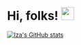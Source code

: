 # Hi, folks! <img src="https://raw.githubusercontent.com/MartinHeinz/MartinHeinz/master/wave.gif" width="30px">







[![Iza's GitHub stats](https://github-readme-stats.vercel.app/api?username=izabsta&?hide=issues,prs)](https://github.com/anuraghazra/github-readme-stats)
